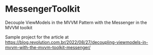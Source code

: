 # MessengerToolkit
Decouple ViewModels in the MVVM Pattern with the Messenger in the MVVM toolkit

Sample project for the article at https://blog.revolution.com.br/2022/08/27/decoupling-viewmodels-in-mvvm-with-the-mvvm-toolkit-messenger/
